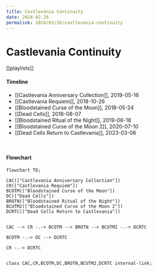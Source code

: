 ```yaml
---
title: Castlevania Continuity
date: 2024-02-26
permalink: 2024/02/26/castlevania-continuity
---
```


# Castlevania Continuity

[[playlists]]

#### Timeline

* [[Castlevania Anniversary Collection]], 2019-05-16
* [[Castlevania Requiem]], 2018-10-26
* [[Bloodstained Curse of the Moon]], 2018-05-24
* [[Dead Cells]], 2018-08-07
* [[Bloodstained Ritual of the Night]], 2019-06-18
* [[Bloodstained Curse of the Moon 2]], 2020-07-10
* [[Dead Cells Return to Castlevania]], 2023-03-06


<p><br></p>

#### Flowchart

```mermaid
flowchart TD;

CAC(["Castlevania Anniversary Collection"])
CR(["Castlevania Requiem"])
BCOTM(["Bloodstained Curse of the Moon"])
DC(["Dead Cells"])
BROTN(["Bloodstained Ritual of the Night"])
BCUTM2(["Bloodstained Curse of the Moon 2"])
DCRTC(["Dead Cells Return to Castlevania"])


CAC --> CR -.-> BCOTM --> BROTN --> BCUTM2 -.-> DCRTC

BCOTM -.-> DC --> DCRTC

CR -.-> DCRTC


class CAC,CR,BCOTM,DC,BROTN,BCUTM2,DCRTC internal-link;

```